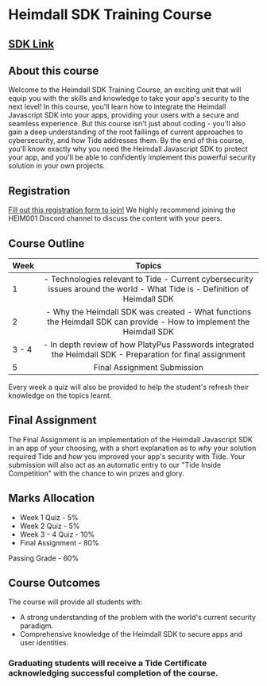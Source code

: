 # Heimdall SDK Training Course
## [SDK Link](https://github.com/tide-foundation/heimdall/tree/main)
## About this course
Welcome to the Heimdall SDK Training Course, an exciting unit that will equip you with the skills and knowledge to take your app's security to the next level! In this course, you'll learn how to integrate the Heimdall Javascript SDK into your apps, providing your users with a secure and seamless experience. But this course isn't just about coding - you'll also gain a deep understanding of the root failiings of current approaches to cybersecurity, and how Tide addresses them. By the end of this course, you'll know exactly why you need the Heimdall Javascript SDK to protect your app, and you'll be able to confidently implement this powerful security solution in your own projects.

## Registration
[Fill out this registration form to join!](https://forms.gle/PXq6d3fz7SuSnj2V9) We highly recommend joining the HEIM001 Discord channel to discuss the content with your peers. 

## Course Outline 
| Week  |                                                           Topics                                                          |
|-------|:-------------------------------------------------------------------------------------------------------------------------:|
| 1     | - Technologies relevant to Tide - Current cybersecurity issues around the world - What Tide is - Definition of Heimdall SDK |
| 2     |    - Why the Heimdall SDK was created - What functions the Heimdall SDK can provide - How to implement the Heimdall SDK   |
| 3 - 4 |         - In depth review of how PlatyPus Passwords integrated the Heimdall SDK - Preparation for final assignment        |
| 5     |                                                Final Assignment Submission                                                |

Every week a quiz will also be provided to help the student's refresh their knowledge on the topics learnt.

## Final Assignment
The Final Assignment is an implementation of the Heimdall Javascript SDK in an app of your choosing, with a short explanation as to *why* your solution required Tide and *how* you improved your app's security with Tide. Your submission will also act as an automatic entry to our "Tide Inside Competition" with the chance to win prizes and glory.

## Marks Allocation
- Week 1 Quiz      - 5%
- Week 2 Quiz      - 5%
- Week 3 - 4 Quiz  - 10%
- Final Assignment - 80%

Passing Grade    - 60%

## Course Outcomes
The course will provide all students with:
- A strong understanding of the problem with the world's current security paradigm.
- Comprehensive knowledge of the Heimdall SDK to secure apps and user identities.
### Graduating students will receive a Tide Certificate acknowledging successful completion of the course.
